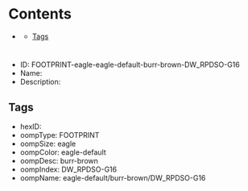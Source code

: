 



Contents
========

* [](#)
	* [Tags](#tags)

# 

- ID: FOOTPRINT-eagle-eagle-default-burr-brown-DW_RPDSO-G16
- Name: 
- Description: 

## Tags

- hexID: 
- oompType: FOOTPRINT
- oompSize: eagle
- oompColor: eagle-default
- oompDesc: burr-brown
- oompIndex: DW_RPDSO-G16
- oompName: eagle-default/burr-brown/DW_RPDSO-G16
